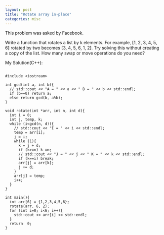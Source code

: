 ```yaml
---
layout: post
title: "Rotate array in-place"
categories: misc
---
```


This problem was asked by Facebook.

Write a function that rotates a list by k elements. For example, [1, 2, 3, 4, 5, 6] rotated by two becomes [3, 4, 5, 6, 1, 2]. Try solving this without creating a copy of the list. How many swap or move operations do you need?


My Solution(C++):
```

#include <iostream>

int gcd(int a, int b){
  // std::cout << "A = " << a << " B = " << b << std::endl;
  if (b==0) return a;
  else return gcd(b, a%b);
}

void rotate(int *arr, int n, int d){
  int i = 0;
  int j, temp, k;
  while (i<gcd(n, d)){
    // std::cout << "I = " << i << std::endl;
    temp = arr[i];
    j = i;
    while (1){
      k = j + d;
      if (k>=n) k-=n;
      // std::cout << "J = " << j << " K = " << k << std::endl;
      if (k==i) break;
      arr[j] = arr[k];
      j += d;
    }
    arr[j] = temp;
    i++;
  }
}

int main(){
  int arr[6] = {1,2,3,4,5,6};
  rotate(arr, 6, 2);
  for (int i=0; i<6; i++){
    std::cout << arr[i] << std::endl;
  }
  return  0;
}
```
